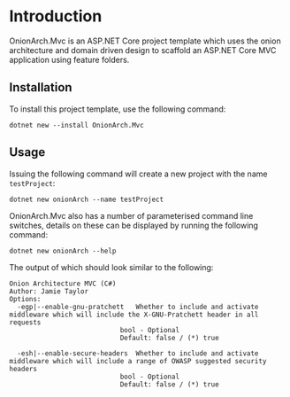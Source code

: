 # Introduction

OnionArch.Mvc is an ASP.NET Core project template which uses the onion architecture and domain driven design to scaffold an ASP.NET Core MVC application using feature folders.

## Installation

To install this project template, use the following command:

    dotnet new --install OnionArch.Mvc

## Usage

Issuing the following command will create a new project with the name `testProject`:

    dotnet new onionArch --name testProject

OnionArch.Mvc also has a number of parameterised command line switches, details on these can be displayed by running the following command:

    dotnet new onionArch --help

The output of which should look similar to the following:

    Onion Architecture MVC (C#)
    Author: Jamie Taylor
    Options:                                                                                                                                 
      -egp|--enable-gnu-pratchett   Whether to include and activate middleware which will include the X-GNU-Pratchett header in all requests 
                                bool - Optional                                                                                          
                                Default: false / (*) true                                                                                

      -esh|--enable-secure-headers  Whether to include and activate middleware which will include a range of OWASP suggested security headers
                                bool - Optional                                                                                          
                                Default: false / (*) true  
